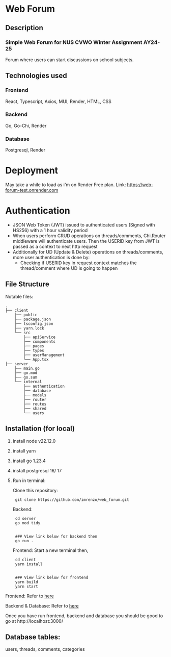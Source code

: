 # Web Forum

## Description
### Simple Web Forum for NUS CVWO Winter Assignment AY24-25
Forum where users can start discussions on school subjects.

## Technologies used
### Frontend
React, Typescript, Axios, MUI, Render, HTML, CSS
### Backend
Go, Go-Chi, Render
### Database
Postgresql, Render

# Deployment
May take a while to load as i'm on Render Free plan.
Link: https://web-forum-test.onrender.com

# Authentication
- JSON Web Token (JWT) issued to authenticated users (Signed with HS256) with a 1 hour validity period
- When users perform CRUD operations on threads/comments, Chi.Router middleware will authenticate users. Then the USERID key from JWT is passed as a context to next http request
- Additionally for UD (Update & Delete) operations on threads/comments, more user authentication is done by:
  - Checking if USERID key in request context matches the thread/comment where UD is going to happen

## File Structure
Notable files:
```
.
├── client
    ├── public
    ├── package.json
    ├── tsconfig.json
    ├── yarn.lock
    └── src
        ├── apiService       
        ├── components
        ├── pages
        ├── types
        ├── userManagement
        └── App.tsx
├── server
    ├── main.go
    ├── go.mod
    ├── go.sum
    └── internal
        ├── authentication
        ├── database
        ├── models
        ├── router
        ├── routes
        ├── shared
        └── users
```

## Installation (for local)
1. install node v22.12.0
2. install yarn
3. install go 1.23.4
4. install postgresql 16/ 17
5. Run in terminal:

    Clone this repository:
    
        git clone https://github.com/imrenzo/web_forum.git

    Backend:   
    
        cd server
        go mod tidy
        
        
        ### View link below for backend then
        go run .

    Frontend: Start a new terminal then,

        cd client
        yarn install


        ### View link below for frontend
        yarn build
        yarn start

Frontend: Refer to [here](./client.txt)

Backend & Database: Refer to [here](./database.txt)

Once you have run frontend, backend and database you should be good to go at http://localhost:3000/

## Database tables:
users, threads, comments, categories